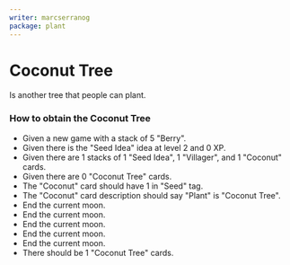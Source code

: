 ```yaml
---
writer: marcserranog
package: plant
---
```

# Coconut Tree

Is another tree that people can plant.

### How to obtain the Coconut Tree

 * Given a new game with a stack of 5 "Berry".
 * Given there is the "Seed Idea" idea at level 2 and 0 XP.
 * Given there are 1 stacks of 1 "Seed Idea", 1 "Villager", and 1 "Coconut" cards.
 * Given there are 0 "Coconut Tree" cards.
 * The "Coconut" card should have 1 in "Seed" tag.
 * The "Coconut" card description should say "Plant" is "Coconut Tree".
 * End the current moon.
 * End the current moon.
 * End the current moon.
 * End the current moon.
 * End the current moon.
 * There should be 1 "Coconut Tree" cards.
